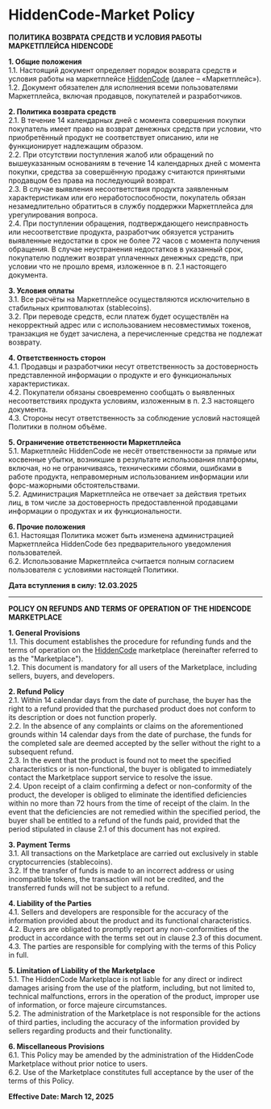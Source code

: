 # HiddenCode-Market Policy


**ПОЛИТИКА ВОЗВРАТА СРЕДСТВ И УСЛОВИЯ РАБОТЫ МАРКЕТПЛЕЙСА HIDENCODE**

**1. Общие положения**  
1.1. Настоящий документ определяет порядок возврата средств и условия работы на маркетплейсе [HiddenCode](https://t.me/hcmarket_bot) (далее – «Маркетплейс»).  
1.2. Документ обязателен для исполнения всеми пользователями Маркетплейса, включая продавцов, покупателей и разработчиков.

**2. Политика возврата средств**  
2.1. В течение 14 календарных дней с момента совершения покупки покупатель имеет право на возврат денежных средств при условии, что приобретённый продукт не соответствует описанию, или не функционирует надлежащим образом.  
2.2. При отсутствии поступления жалоб или обращений по вышеуказанным основаниям в течение 14 календарных дней с момента покупки, средства за совершённую продажу считаются принятыми продавцом без права на последующий возврат.  
2.3. В случае выявления несоответствия продукта заявленным характеристикам или его неработоспособности, покупатель обязан незамедлительно обратиться в службу поддержки Маркетплейса для урегулирования вопроса.  
2.4. При поступлении обращения, подтверждающего неисправность или несоответствие продукта, разработчик обязуется устранить выявленные недостатки в срок не более 72 часов с момента получения обращения. В случае неустранения недостатков в указанный срок, покупателю подлежит возврат уплаченных денежных средств, при условии что не прошло время, изложенное в п. 2.1 настоящего документа.

**3. Условия оплаты**  
3.1. Все расчёты на Маркетплейсе осуществляются исключительно в стабильных криптовалютах (stablecoins).  
3.2. При переводе средств, если платеж будет осуществлён на некорректный адрес или с использованием несовместимых токенов, транзакция не будет зачислена, а перечисленные средства не подлежат возврату.

**4. Ответственность сторон**  
4.1. Продавцы и разработчики несут ответственность за достоверность представленной информации о продукте и его функциональных характеристиках.  
4.2. Покупатели обязаны своевременно сообщать о выявленных несоответствиях продукта условиям, изложенным в п. 2.3 настоящего документа.  
4.3. Стороны несут ответственность за соблюдение условий настоящей Политики в полном объёме.

**5. Ограничение ответственности Маркетплейса**  
5.1. Маркетплейс HiddenCode не несёт ответственности за прямые или косвенные убытки, возникшие в результате использования платформы, включая, но не ограничиваясь, техническими сбоями, ошибками в работе продукта, неправомерным использованием информации или форс-мажорными обстоятельствами.  
5.2. Администрация Маркетплейса не отвечает за действия третьих лиц, в том числе за достоверность предоставленной продавцами информации о продуктах и их функциональности.

**6. Прочие положения**  
6.1. Настоящая Политика может быть изменена администрацией Маркетплейса HiddenCode без предварительного уведомления пользователей.  
6.2. Использование Маркетплейса считается полным согласием пользователя с условиями настоящей Политики.

**Дата вступления в силу: 12.03.2025**

---


**POLICY ON REFUNDS AND TERMS OF OPERATION OF THE HIDENCODE MARKETPLACE**

**1. General Provisions**  
1.1. This document establishes the procedure for refunding funds and the terms of operation on the [HiddenCode](https://t.me/hcmarket_bot) marketplace (hereinafter referred to as the "Marketplace").  
1.2. This document is mandatory for all users of the Marketplace, including sellers, buyers, and developers.

**2. Refund Policy**  
2.1. Within 14 calendar days from the date of purchase, the buyer has the right to a refund provided that the purchased product does not conform to its description or does not function properly.  
2.2. In the absence of any complaints or claims on the aforementioned grounds within 14 calendar days from the date of purchase, the funds for the completed sale are deemed accepted by the seller without the right to a subsequent refund.  
2.3. In the event that the product is found not to meet the specified characteristics or is non-functional, the buyer is obligated to immediately contact the Marketplace support service to resolve the issue.  
2.4. Upon receipt of a claim confirming a defect or non-conformity of the product, the developer is obliged to eliminate the identified deficiencies within no more than 72 hours from the time of receipt of the claim. In the event that the deficiencies are not remedied within the specified period, the buyer shall be entitled to a refund of the funds paid, provided that the period stipulated in clause 2.1 of this document has not expired.

**3. Payment Terms**  
3.1. All transactions on the Marketplace are carried out exclusively in stable cryptocurrencies (stablecoins).  
3.2. If the transfer of funds is made to an incorrect address or using incompatible tokens, the transaction will not be credited, and the transferred funds will not be subject to a refund.

**4. Liability of the Parties**  
4.1. Sellers and developers are responsible for the accuracy of the information provided about the product and its functional characteristics.  
4.2. Buyers are obligated to promptly report any non-conformities of the product in accordance with the terms set out in clause 2.3 of this document.  
4.3. The parties are responsible for complying with the terms of this Policy in full.

**5. Limitation of Liability of the Marketplace**  
5.1. The HiddenCode Marketplace is not liable for any direct or indirect damages arising from the use of the platform, including, but not limited to, technical malfunctions, errors in the operation of the product, improper use of information, or force majeure circumstances.  
5.2. The administration of the Marketplace is not responsible for the actions of third parties, including the accuracy of the information provided by sellers regarding products and their functionality.

**6. Miscellaneous Provisions**  
6.1. This Policy may be amended by the administration of the HiddenCode Marketplace without prior notice to users.  
6.2. Use of the Marketplace constitutes full acceptance by the user of the terms of this Policy.

**Effective Date: March 12, 2025**
